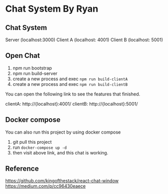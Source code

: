 # Chat System By Ryan

## Chat System

Server (localhost:3000)
Client A (localhost: 4001)
Client B (localhost: 5001)

## Open Chat
1. npm run bootstrap
2. npm run build-server
3. create a new process and exec `npm run build-clientA`
4. create a new process and exec `npm run build-clientB`
<!-- 5. create Redis server with port of 6380 -->

You can open the following link to see the features that finished.

clientA: http://{localhost}:4001/
clientB: http://{localhost}:5001/
<!-- server available services: http://{localhost}:3000/available -->

## Docker compose
You can also run this project by using docker compose
1. git pull this project
2. run `docker-compose up -d`
3. then visit above link, and this chat is working.

## Reference 
https://github.com/kingofthestack/react-chat-window
https://medium.com/p/cc96430eaece
